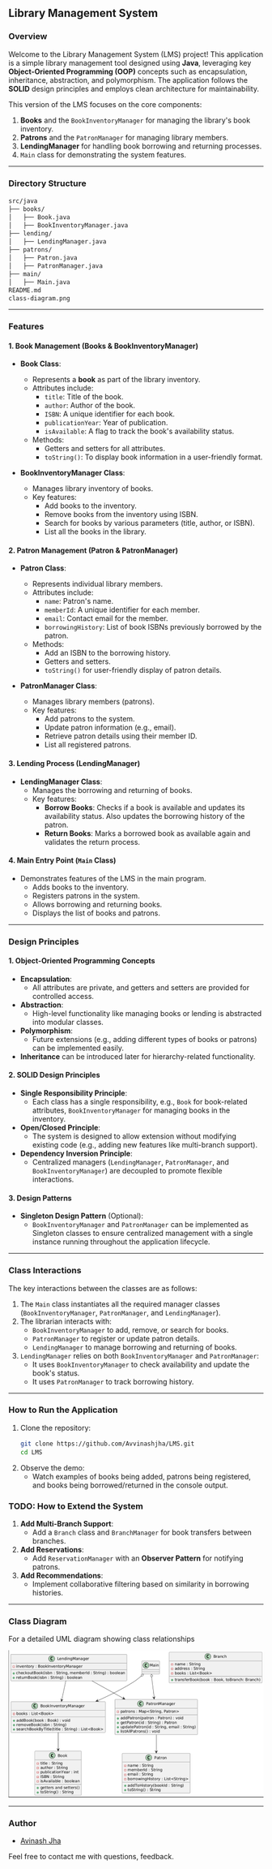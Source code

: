 ## Library Management System

### **Overview**
Welcome to the Library Management System (LMS) project! This application is a simple library management tool designed using **Java**, leveraging key **Object-Oriented Programming (OOP)** concepts such as encapsulation, inheritance, abstraction, and polymorphism. The application follows the **SOLID** design principles and employs clean architecture for maintainability.

This version of the LMS focuses on the core components:
1. **Books** and the `BookInventoryManager` for managing the library's book inventory.
2. **Patrons** and the `PatronManager` for managing library members.
3. **LendingManager** for handling book borrowing and returning processes.
4. `Main` class for demonstrating the system features.

---

### **Directory Structure**
```
src/java
├── books/
│   ├── Book.java
│   ├── BookInventoryManager.java
├── lending/
│   ├── LendingManager.java
├── patrons/
│   ├── Patron.java
│   ├── PatronManager.java
├── main/
│   ├── Main.java
README.md
class-diagram.png
```

---

### **Features**

#### 1. **Book Management (Books & BookInventoryManager)**
- **Book Class**:
    - Represents a **book** as part of the library inventory.
    - Attributes include:
        - `title`: Title of the book.
        - `author`: Author of the book.
        - `ISBN`: A unique identifier for each book.
        - `publicationYear`: Year of publication.
        - `isAvailable`: A flag to track the book's availability status.
    - Methods:
        - Getters and setters for all attributes.
        - `toString()`: To display book information in a user-friendly format.

- **BookInventoryManager Class**:
    - Manages library inventory of books.
    - Key features:
        - Add books to the inventory.
        - Remove books from the inventory using ISBN.
        - Search for books by various parameters (title, author, or ISBN).
        - List all the books in the library.

#### 2. **Patron Management (Patron & PatronManager)**
- **Patron Class**:
    - Represents individual library members.
    - Attributes include:
        - `name`: Patron's name.
        - `memberId`: A unique identifier for each member.
        - `email`: Contact email for the member.
        - `borrowingHistory`: List of book ISBNs previously borrowed by the patron.
    - Methods:
        - Add an ISBN to the borrowing history.
        - Getters and setters.
        - `toString()` for user-friendly display of patron details.

- **PatronManager Class**:
    - Manages library members (patrons).
    - Key features:
        - Add patrons to the system.
        - Update patron information (e.g., email).
        - Retrieve patron details using their member ID.
        - List all registered patrons.

#### 3. **Lending Process (LendingManager)**
- **LendingManager Class**:
    - Manages the borrowing and returning of books.
    - Key features:
        - **Borrow Books**: Checks if a book is available and updates its availability status. Also updates the borrowing history of the patron.
        - **Return Books**: Marks a borrowed book as available again and validates the return process.

#### 4. **Main Entry Point (`Main` Class)**
- Demonstrates features of the LMS in the main program.
    - Adds books to the inventory.
    - Registers patrons in the system.
    - Allows borrowing and returning books.
    - Displays the list of books and patrons.

---

### **Design Principles**

#### 1. **Object-Oriented Programming Concepts**
- **Encapsulation**:
    - All attributes are private, and getters and setters are provided for controlled access.
- **Abstraction**:
    - High-level functionality like managing books or lending is abstracted into modular classes.
- **Polymorphism**:
    - Future extensions (e.g., adding different types of books or patrons) can be implemented easily.
- **Inheritance** can be introduced later for hierarchy-related functionality.

#### 2. **SOLID Design Principles**
- **Single Responsibility Principle**:
    - Each class has a single responsibility, e.g., `Book` for book-related attributes, `BookInventoryManager` for managing books in the inventory.
- **Open/Closed Principle**:
    - The system is designed to allow extension without modifying existing code (e.g., adding new features like multi-branch support).
- **Dependency Inversion Principle**:
    - Centralized managers (`LendingManager`, `PatronManager`, and `BookInventoryManager`) are decoupled to promote flexible interactions.

#### 3. **Design Patterns**
- **Singleton Design Pattern** (Optional):
    - `BookInventoryManager` and `PatronManager` can be implemented as Singleton classes to ensure centralized management with a single instance running throughout the application lifecycle.

---

### **Class Interactions**
The key interactions between the classes are as follows:
1. The `Main` class instantiates all the required manager classes (`BookInventoryManager`, `PatronManager`, and `LendingManager`).
2. The librarian interacts with:
    - `BookInventoryManager` to add, remove, or search for books.
    - `PatronManager` to register or update patron details.
    - `LendingManager` to manage borrowing and returning of books.
3. `LendingManager` relies on both `BookInventoryManager` and `PatronManager`:
    - It uses `BookInventoryManager` to check availability and update the book's status.
    - It uses `PatronManager` to track borrowing history.

---

### **How to Run the Application**

1. Clone the repository:
    ```bash
    git clone https://github.com/Avvinashjha/LMS.git
    cd LMS
    ```
2. Observe the demo:
    - Watch examples of books being added, patrons being registered, and books being borrowed/returned in the console output.

### **TODO: How to Extend the System**
1. **Add Multi-Branch Support**:
    - Add a `Branch` class and `BranchManager` for book transfers between branches.
2. **Add Reservations**:
    - Add `ReservationManager` with an **Observer Pattern** for notifying patrons.
3. **Add Recommendations**:
    - Implement collaborative filtering based on similarity in borrowing histories.

---

### **Class Diagram**

For a detailed UML diagram showing class relationships

![img.png](class_diagram.png)

---

### **Author**
- [Avinash Jha](https://github.com/Avvinashjha)

Feel free to contact me with questions, feedback.
